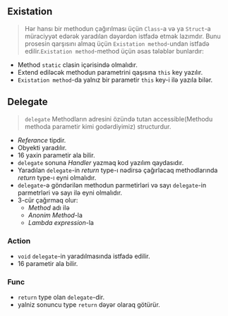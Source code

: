 ## Existation
> Hər hansı bir methodun çağırılması üçün `Class`-a və ya `Struct`-a müraciyyət edərək yaradılan dəyərdən istfadə etmək lazımdır. Bunu prosesin qarşısını almaq üçün `Existation method`-undan istfadə edilir.`Existation method`-method üçün əsas tələblər bunlardır:
- Method `static` clasin içərisində olmalıdır.
- Extend ediləcək methodun parametrini qaşısına `this` key yazılır.
- `Existation method`-da yalnız bir parametir `this` key-i ilə yazıla bilər.

## Delegate
> `delegate` Methodların adresini özündə tutan accessible(Methodu methoda parametir kimi godərdiyimiz) structurdur.
- _Referance_ tipdir.
- Obyekti yaradılır.
- 16 yaxin parametir ala bilir.
- `delegate` sonuna _Handler_ yazmaq kod yazılım qaydasıdır.
- Yaradılan `delegate`-in _return_ type-ı nədirsə çağırlacaq methodlarında _return_ type-ı eyni olmalıdır.
- `delegate`-ə göndərilən methodun parmetirləri və sayı  `delegate`-in parmetrləri və sayı ilə eyni olmalıdır.
- 3-cür çağırmaq olur:
    - _Method_ adı ilə
    - _Anonim Method_-la
    - _Lambda expression_-la

### Action
- `void` `delegate`-in yaradılmasında istfadə edilir.
- 16 parametir ala bilir.
### Func
- `return` type olan `delegate`-dir.
- yalniz sonuncu type `return` dəyər olaraq götürür.
